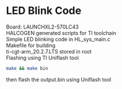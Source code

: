# LED Blink Code

Board: LAUNCHXL2-570LC43\
HALCOGEN generated scripts for TI toolchain\
Simple LED blinking code in HL_sys_main.c\
Makefile for building\
ti-cgt-arm_20.2.7.LTS stored in root\
Flashing using TI Uniflash tool
```bash
make && make bin
```
then flash the output.bin using Uniflash tool